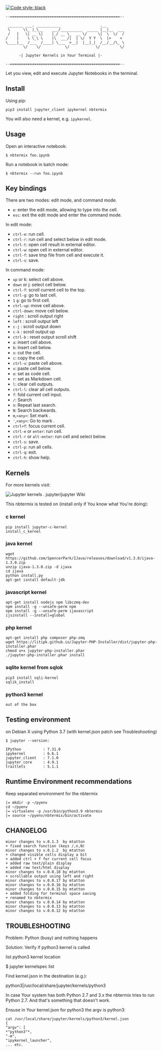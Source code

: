 [![Code style: black](https://img.shields.io/badge/code%20style-black-000000.svg)](https://github.com/psf/black)

```
--==================================================--

 _______ ___. ___________                  .__
 \      \\_ |_\__    ___/__________  _____ |__|__  ___
 /   |   \| __ \|    |_/ __ \_  __ \/     \|  \  \/  /
/    |    \ \_\ \    |\  ___/|  | \/  Y Y  \  |>    <
\____|__  /___  /____| \___  >__|  |__|_|  /__/__/\_ \
        \/    \/           \/            \/         \/

      -| Jupyter Kernels in Your Terminal |-

--==================================================--
```

Let you view, edit and execute Jupyter Notebooks in the terminal.

## Install

Using pip:

```
pip3 install jupyter_client ipykernel nbtermix
```
You will also need a kernel, e.g. `ipykernel`. 

## Usage

Open an interactive notebook:

```
$ nbtermix foo.ipynb
```

Run a notebook in batch mode:

```
$ nbtermix --run foo.ipynb
```

## Key bindings

There are two modes: edit mode, and command mode.

- `e`: enter the edit mode, allowing to type into the cell.
- `esc`: exit the edit mode and enter the command mode.

In edit mode:
- `ctrl-e`: run cell.
- `ctrl-r`: run cell and select below in edit mode.
- `ctrl-t`: open cell result in external editor.
- `ctrl-w`: open cell in external editor.
- `ctrl-f`: save tmp file from cell and execute it.
- `ctrl-s`: save.
 
In command mode:

- `up` or k: select cell above.
- `down` or j: select cell below.
- `ctrl-f`: scroll current cell to the top.
- `ctrl-g`: go to last cell.
- `1` `g`: go to first cell.
- `ctrl-up`: move cell above.
- `ctrl-down`: move cell below.
- `right` : scroll output right
- `left` : scroll output left
- `c-j` : scroll output down
- `c-k` : scroll output up 
- `ctrl-b` : reset output scroll shift
- `a`: insert cell above.
- `b`: insert cell below.
- `x`: cut the cell.
- `c`: copy the cell.
- `ctrl-v`: paste cell above.
- `v`: paste cell below.
- `o`: set as code cell.
- `r`: set as Markdown cell.
- `l`: clear cell outputs.
- `ctrl-l`: clear all cell outputs.
- `f`: fold current cell input.
- `/`: Search
- `n`: Repeat last search.
- `N`: Search backwards.
- `m`,`<any>`: Set mark <key>.
- `'`,`<any>`: Go to mark <key>.
- `ctrl+f`: focus current cell. 
- `ctrl-e` or `enter`: run cell.
- `ctrl-r` or `alt-enter`: run cell and select below.
- `ctrl-s`: save.
- `ctrl-p`: run all cells.
- `ctrl-q`: exit.
- `ctrl-h`: show help.

## Kernels

For more kernels visit:

![Jupyter kernels . jupyter/jupyter Wiki](https://github.com/jupyter/jupyter/wiki/Jupyter-kernels)

This nbtermix is tested on (install only if You know what You're doing):

### c kernel

```
pip install jupyter-c-kernel
install_c_kernel
```

### java kernel

```
wget https://github.com/SpencerPark/IJava/releases/download/v1.3.0/ijava-1.3.0.zip
unzip ijava-1.3.0.zip -d ijava
cd ijava
python install.py
apt-get isntall default-jdk
```

### javascript kernel

```
apt-get install nodejs npm libczmq-dev
npm install -g --unsafe-perm npm
npm install -g --unsafe-perm ijavascript
ijsinstall --install=global
```

### php kernel

```
apt-get install php composer php-zmq
wget https://litipk.github.io/Jupyter-PHP-Installer/dist/jupyter-php-installer.phar
chmod u+x jupyter-php-installer.phar
./jupyter-php-installer.phar install
```

### sqlite kernel from sqlok

```
pip3 install sqli-kernel
sqlik_install
```

### python3 kernel

```
out of the box
```

## Testing environment

on Debian X using Python 3.7 
(with kernel.json patch see Troubleshooting)

```
$ jupyter --version:

IPython          : 7.31.0
ipykernel        : 6.6.1
jupyter_client   : 7.1.0
jupyter_core     : 4.9.1
traitlets        : 5.1.1

```

## Runtime Environment recommendations


Keep separated environment for the nbtermix

```
|= mkdir -p ~/pyenv
cd ~/pyenv
|= virtualenv -p /usr/bin/python3.9 nbtermix
|= source ~/pyenv/nbtermix/bin/activate
```

## CHANGELOG

```
minor changes to v.0.1.3  by mtatton
+ fixed search function (keys /,n,N)
minor changes to v.0.1.2  by mtatton
+ changed visible cells display a bit
+ added ctrl + f for current cell focus
+ added raw text/plain display 
+ added raw text/html display 
minor changes to v.0.0.18 by mtatton
+ scrollable output using left and right
minor changes to v.0.0.17 by mtatton
minor changes to v.0.0.16 by mtatton
minor changes to v.0.0.15 by mtatton
+ added folding for terminal space saving
+ renamed to nbtermix
minor changes to v.0.0.14 by mtatton
minor changes to v.0.0.13 by mtatton
minor changes to v.0.0.12 by mtatton
```
## TROUBLESHOOTING

Problem: Python (busy) and nothing happens

Solution: Verify if python3 kernel is called

list python3 kernel location

$ jupyter kernelspec list

Find kernel.json in the destination (e.g.):

python3|/usr/local/share/jupyter/kernels/python3

In case Your system has both Python 2.7 and 3.x the 
nbtermix tries to run Python 2.7. And that's something 
that doesn't work. 

Ensuse in Your kernel.json for python3 the argv is python3:
```
cat /usr/local/share/jupyter/kernels/python3/kernel.json
{
"argv": [
*"python3"*,
"-m",
"ipykernel_launcher",
... etc.
